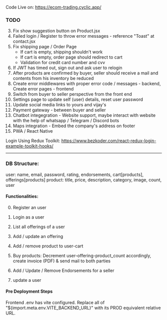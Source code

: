 Code Live on: https://ecom-trading.cyclic.app/

### TODO

3. Fix show suggestion button on Product.jsx
0. Failed login / Register to throw error messages - reference "Toast" at contact.jsx
2. Fix shipping page / Order Page
    - If cart is empty, shipping shouldn't work
    - If cart is empty, order page should redirect to cart
    - Validation for credit card number and cvv
3. If JWT has timed out, sign out and ask user to relogin
3. After products are confirmed by buyer, seller should receive a mail and contents from his inventory be reduced
4. Create error middlewares with proper error code / messages - backend, Create error pages - frontend
5. Switch from buyer to seller perspective from the front end
6. Settings page to update self (user) details, reset user password
7. Update social media links to yours and vijay's
8. Payment gateway - between buyer and seller
9. Chatbot integegration - Website support, maybe interact with website with the help of whatsapp / Telegram / Discord bots
10. Maps integration - Embed the company's address on footer
11. PWA / React Native

Login Using Redux Toolkit: https://www.bezkoder.com/react-redux-login-example-toolkit-hooks/

***

### DB Structure:

user: name, email, password, rating, endorsements, cart[products], offerings[products]
product: title, price, description, category, image, count, user

#### Functionalities:

0. Register an user
1. Login as a user
3. List all offerings of a user
4. Add / update an offering
5. Add / remove product to user-cart

3. Buy products: Decrement user-offering-product_count accordingly, create invoice (PDF) & send mail to both parties
4. Add / Update / Remove Endorsements for a seller
5. update a user

#### Pre Deployment Steps

Frontend .env has vite configured. Replace all of "${import.meta.env.VITE_BACKEND_URL}" with its PROD equivalent relative URL.
